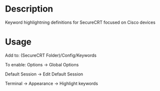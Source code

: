 # Description
Keyword highlightning definitions for SecureCRT focused on Cisco devices

# Usage
Add to: (SecureCRT Folder)/Config/Keywords

To enable: Options -> Global Options

Default Session -> Edit Default Session

Terminal -> Appearance -> Highlight keywords
